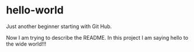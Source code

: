# hello-world
Just another beginner starting with Git Hub.

Now I am trying to describe the README. 
In this project I am saying hello to the wide world!!!
